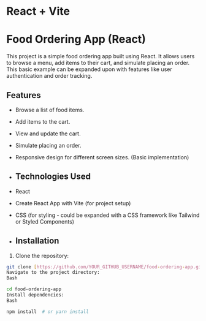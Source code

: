 # React + Vite

# Food Ordering App (React)

This project is a simple food ordering app built using React. It allows users to browse a menu, add items to their cart, and simulate placing an order.  This basic example can be expanded upon with features like user authentication and order tracking.

## Features

- Browse a list of food items.
- Add items to the cart.
- View and update the cart.
- Simulate placing an order.
- Responsive design for different screen sizes. (Basic implementation)

- ## Technologies Used

- React
- Create React App with Vite (for project setup)
- CSS (for styling - could be expanded with a CSS framework like Tailwind or Styled Components)

- ## Installation

1. Clone the repository:

```bash
git clone [https://github.com/YOUR_GITHUB_USERNAME/food-ordering-app.git](https://www.google.com/search?q=https://github.com/YOUR_GITHUB_USERNAME/food-ordering-app.git)
Navigate to the project directory:
Bash

cd food-ordering-app
Install dependencies:
Bash

npm install  # or yarn install

